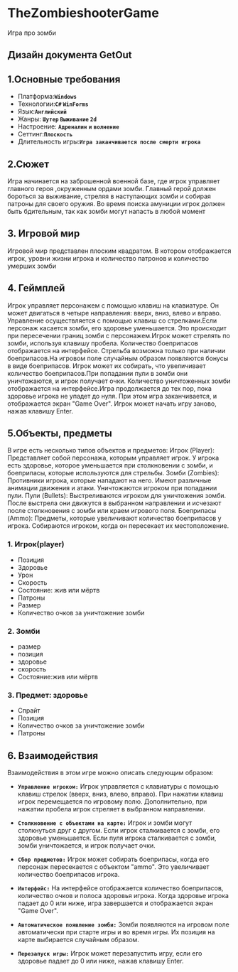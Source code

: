# TheZombieshooterGame
Игра про зомби 
## Дизайн документа GetOut
## 1.Основные требования 
- Платформа:**`Windows`**
- Технологии:**`C#` `WinForms`**
- Язык:**`Английский`**
- Жанры: **`Шутер` `Выживание` `2d`**
- Настроение: **`Адреналин`** **`и`** **`волнение`**
- Сеттинг:**`Плоскость`**
- Длительность игры:**`Игра заканчивается после смерти игрока`**

## 2.Сюжет
Игра начинается на заброшенной военной базе, где игрок управляет главного героя ,окруженным ордами зомби. Главный герой должен бороться за выживание, стреляя в наступающих зомби и собирая патроны для своего оружия. Во время поиска амуниции игрок должен быть бдительным, так как зомби могут напасть в любой момент

## 3. Игровой мир
Игровой мир представлен плоским квадратом. В котором отображается игрок, уровни жизни игрока и количество патронов и количество умерших зомби 

## 4. Геймплей
 Игрок управляет персонажем с помощью клавиш на клавиатуре. Он может двигаться в четыре направления: вверх, вниз, влево и вправо. Управление осуществляется с помощью клавиш со стрелками.Если персонаж касается зомби, его здоровье уменьшается. Это происходит при пересечении границ зомби с персонажем.Игрок может стрелять по зомби, используя клавишу пробела. Количество боеприпасов отображается на интерфейсе. Стрельба возможна только при наличии боеприпасов.На игровом поле случайным образом появляются бонусы в виде боеприпасов. Игрок может их собирать, что увеличивает количество боеприпасов.При попадании пули в зомби они уничтожаются, и игрок получает очки. Количество уничтоженных зомби отображается на интерфейсе.Игра продолжается до тех пор, пока здоровье игрока не упадет до нуля. При этом игра заканчивается, и отображается экран "Game Over". Игрок может начать игру заново, нажав клавишу Enter.

 ## 5.Объекты, предметы 
 В игре есть несколько типов объектов и предметов:
Игрок (Player): Представляет собой персонажа, которым управляет игрок. У игрока есть здоровье, которое уменьшается при столкновении с зомби, и боеприпасы, которые используются для стрельбы.
Зомби (Zombies): Противники игрока, которые нападают на него. Имеют различные анимации движения и атаки. Уничтожаются игроком при попадании пули.
Пули (Bullets): Выстреливаются игроком для уничтожения зомби. После выстрела они движутся в выбранном направлении и исчезают после столкновения с зомби или краем игрового поля.
Боеприпасы (Ammo): Предметы, которые увеличивают количество боеприпасов у игрока. Собираются игроком, когда он пересекает их местоположение.

### 1. Игрок(player)
- Позиция
- Здоровье
- Урон
- Скорость
- Состояние: жив или мёртв
- Патроны
- Размер
- Количество очков за уничтожение зомби

### 2. Зомби
- размер
- позиция
- здоровье
- скорость
- Состояние:жив или мёртв

### 3. Предмет: здоровье
- Спрайт
- Позиция
- Количество очков за уничтожение зомби
- Патроны

## 6. Взаимодействия
Взаимодействия в этом игре можно описать следующим образом:
- **`Управление игроком:`**
Игрок управляется с клавиатуры с помощью клавиш стрелок (вверх, вниз, влево, вправо).
При нажатии клавиш игрок перемещается по игровому полю.
Дополнительно, при нажатии пробела игрок стреляет в выбранном направлении.

- **`Столкновение с объектами на карте:`**
Игрок и зомби могут столкнуться друг с другом.
Если игрок сталкивается с зомби, его здоровье уменьшается.
Если пуля игрока сталкивается с зомби, зомби уничтожается, и игрок получает очки.

- **`Сбор предметов:`**
Игрок может собирать боеприпасы, когда его персонаж пересекается с объектом "ammo". Это увеличивает количество боеприпасов игрока.

- **`Интерфейс:`**
На интерфейсе отображается количество боеприпасов, количество очков и полоса здоровья игрока.
Когда здоровье игрока падает до 0 или ниже, игра завершается и отображается экран "Game Over".

- **`Автоматическое появление зомби:`**
Зомби появляются на игровом поле автоматически при старте игры и во время игры.
Их позиция на карте выбирается случайным образом.

- **`Перезапуск игры:`**
Игрок может перезапустить игру, если его здоровье падает до 0 или ниже, нажав клавишу Enter.
  


